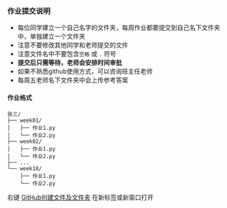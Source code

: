 ### 作业提交说明
- 每位同学建立一个自己名字的文件夹，每周作业都要提交到自己名下文件夹中，单独建立一个文件夹
- 注意不要修改其他同学和老师提交的文件
- 注意文件名中不要包含`空格` 或 `.` 符号
- **提交后只需等待，老师会安排时间审批**
- 如果不熟悉github使用方式，可以咨询班主任老师
- 每周五老师名下文件夹中会上传参考答案

#### 作业格式
```
张三/
├── week01/
│   ├── 作业1.py
│   └── 作业2.py
├── week02/
│   ├── 作业1.py
│   └── 作业2.py
├── ...
└── week18/
    ├── 作业1.py
    └── 作业2.py
```

右键 [GitHub创建文件及文件夹](https://www.bilibili.com/video/BV1oyUfYoE2a) 在新标签或新窗口打开


<!-- 右键 <a href="https://www.bilibili.com/video/BV1oyUfYoE2a" target="_blank" rel="noopener">GitHub创建文件及文件夹</a> 在新标签或新窗口打开 -->
